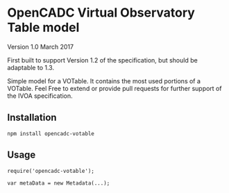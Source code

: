 # OpenCADC Virtual Observatory Table model

Version 1.0
March 2017

First built to support Version 1.2 of the specification, but should be adaptable to 1.3.

Simple model for a VOTable.  It contains the most used portions of a VOTable.  Feel Free to extend or provide pull requests for further support of the IVOA specification.

## Installation

```
npm install opencadc-votable
```

## Usage

```
require('opencadc-votable');

var metaData = new Metadata(...);
```

